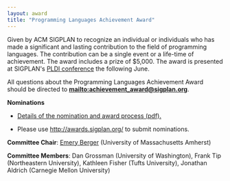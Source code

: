 ```yaml
---
layout: award
title: "Programming Languages Achievement Award"
---
```

Given by ACM SIGPLAN to recognize an individual or individuals who
has made a significant and lasting contribution to the field of
programming languages. The contribution can be a single event or a
life-time of achievement. The award includes a prize of $5,000. The
award is presented at SIGPLAN's [PLDI conference](/Conferences/PLDI) the
following June.  

All questions about the Programming Languages Achievement Award should be directed to 
**<mailto:achievement_award@sigplan.org>**.

**Nominations**  

- [Details of the nomination and award process (pdf).](http://www.sigplan.org/sites/default/files/award-nominations.pdf)

- Please use <http://awards.sigplan.org/> to submit nominations.

**Committee Chair**: [Emery Berger](mailto:emery@cs.umass.edu) (University of Massachusetts Amherst)

**Committee Members**: Dan Grossman (University of Washington), Frank Tip (Northeastern University), Kathleen Fisher (Tufts University), Jonathan Aldrich (Carnegie Mellon University)
